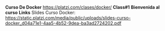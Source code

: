 **Curso De Docker**
    https://platzi.com/clases/docker/
**Class#1**
    **Bienvenida al curso**
**Links**
  Slides Curso Docker:
    https://static.platzi.com/media/public/uploads/slides-curso-docker_d04a71e1-4aa5-4b52-9dea-ba3ad2724202.pdf